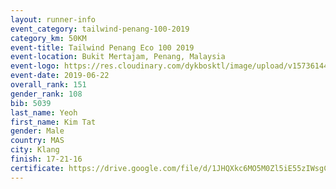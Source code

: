 ```yaml
--- 
layout: runner-info 
event_category: tailwind-penang-100-2019 
category_km: 50KM 
event-title: Tailwind Penang Eco 100 2019 
event-location: Bukit Mertajam, Penang, Malaysia 
event-logo: https://res.cloudinary.com/dykbosktl/image/upload/v1573614442/Logo/Logo_gqlzi3.jpg 
event-date: 2019-06-22 
overall_rank: 151
gender_rank: 108
bib: 5039
last_name: Yeoh
first_name: Kim Tat
gender: Male
country: MAS
city: Klang
finish: 17-21-16
certificate: https://drive.google.com/file/d/1JHQXkc6MO5M0Zl5iE55zIWsgCNhbn34/view?usp=sharing
--- 
```

